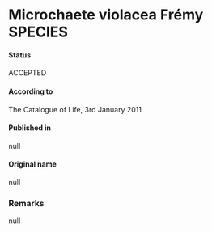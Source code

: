 # Microchaete violacea Frémy SPECIES

#### Status
ACCEPTED

#### According to
The Catalogue of Life, 3rd January 2011

#### Published in
null

#### Original name
null

### Remarks
null